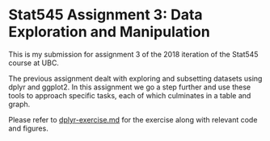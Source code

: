 # Stat545 Assignment 3: Data Exploration and Manipulation

This is my submission for assignment 3 of the 2018 iteration of the Stat545 course at UBC.

The previous assignment dealt with exploring and subsetting datasets using dplyr and ggplot2. In this assignment we go a step further and use these tools to approach specific tasks, each of which culminates in a table and graph.

Please refer to [dplyr-exercise.md](https://github.com/STAT545-UBC-students/hw03-shreeramsenthi/blob/master/dplyr-exercise.md) for the exercise along with relevant code and figures.
